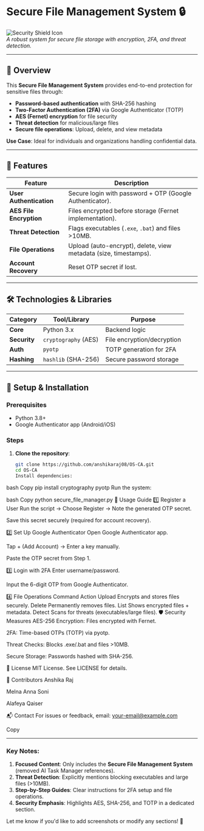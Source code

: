
# Secure File Management System 🔒

![Security Shield Icon](media/image1.png)  
*A robust system for secure file storage with encryption, 2FA, and threat detection.*

---

## 📌 **Overview**
This **Secure File Management System** provides end-to-end protection for sensitive files through:
- **Password-based authentication** with SHA-256 hashing  
- **Two-Factor Authentication (2FA)** via Google Authenticator (TOTP)  
- **AES (Fernet) encryption** for file security  
- **Threat detection** for malicious/large files  
- **Secure file operations**: Upload, delete, and view metadata  

**Use Case**: Ideal for individuals and organizations handling confidential data.

---

## 🚀 **Features**
| Feature                | Description                                                                 |
|------------------------|-----------------------------------------------------------------------------|
| **User Authentication** | Secure login with password + OTP (Google Authenticator).                   |
| **AES File Encryption** | Files encrypted before storage (Fernet implementation).                    |
| **Threat Detection**    | Flags executables (`.exe`, `.bat`) and files >10MB.                        |
| **File Operations**     | Upload (auto-encrypt), delete, view metadata (size, timestamps).           |
| **Account Recovery**    | Reset OTP secret if lost.                                                  |

---

## 🛠 **Technologies & Libraries**
| Category       | Tool/Library          | Purpose                                |
|----------------|-----------------------|----------------------------------------|
| **Core**       | Python 3.x            | Backend logic                          |
| **Security**   | `cryptography` (AES)  | File encryption/decryption             |
| **Auth**       | `pyotp`               | TOTP generation for 2FA               |
| **Hashing**    | `hashlib` (SHA-256)   | Secure password storage                |

---

## 🔧 **Setup & Installation**
### Prerequisites
- Python 3.8+
- Google Authenticator app (Android/iOS)

### Steps
1. **Clone the repository**:
   ```bash
   git clone https://github.com/anshikaraj08/OS-CA.git
   cd OS-CA
   Install dependencies:

bash
Copy
pip install cryptography pyotp
Run the system:

bash
Copy
python secure_file_manager.py
🔑 Usage Guide
1️⃣ Register a User
Run the script → Choose Register → Note the generated OTP secret.

Save this secret securely (required for account recovery).

2️⃣ Set Up Google Authenticator
Open Google Authenticator app.

Tap + (Add Account) → Enter a key manually.

Paste the OTP secret from Step 1.

3️⃣ Login with 2FA
Enter username/password.

Input the 6-digit OTP from Google Authenticator.

4️⃣ File Operations
Command	Action
Upload	Encrypts and stores files securely.
Delete	Permanently removes files.
List	Shows encrypted files + metadata.
Detect	Scans for threats (executables/large files).
🛡️ Security Measures
AES-256 Encryption: Files encrypted with Fernet.

2FA: Time-based OTPs (TOTP) via pyotp.

Threat Checks: Blocks .exe/.bat and files >10MB.

Secure Storage: Passwords hashed with SHA-256.

📜 License
MIT License. See LICENSE for details.

🤝 Contributors
Anshika Raj

Melna Anna Soni

Alafeya Qaiser

📬 Contact
For issues or feedback, email: your-email@example.com

Copy

---

### Key Notes:
1. **Focused Content**: Only includes the **Secure File Management System** (removed AI Task Manager references).  
2. **Threat Detection**: Explicitly mentions blocking executables and large files (>10MB).  
3. **Step-by-Step Guides**: Clear instructions for 2FA setup and file operations.  
4. **Security Emphasis**: Highlights AES, SHA-256, and TOTP in a dedicated section.  

Let me know if you'd like to add screenshots or modify any sections! 🔐
   
